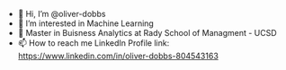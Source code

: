 - 👋 Hi, I’m @oliver-dobbs
- 👀 I’m interested in Machine Learning
- 🌱 Master in Buisness Analytics at Rady School of Managment - UCSD
- 📫 How to reach me LinkedIn Profile link: https://www.linkedin.com/in/oliver-dobbs-804543163

<!---
oliver-dobbs/oliver-dobbs is a ✨ special ✨ repository because its `README.md` (this file) appears on your GitHub profile.
You can click the Preview link to take a look at your changes.
--->
